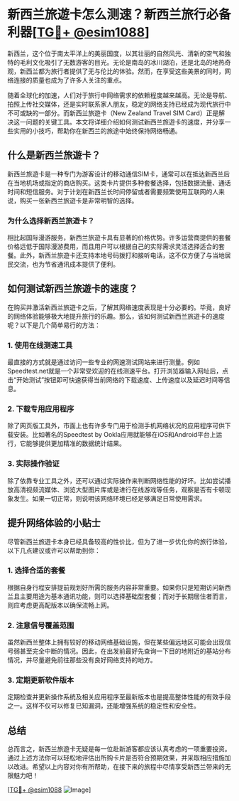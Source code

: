 # 新西兰旅遊卡怎么测速？新西兰旅行必备利器[[TG💪+ @esim1088](https://t.me/s/esim1088)]

新西兰，这个位于南太平洋上的美丽国度，以其壮丽的自然风光、清新的空气和独特的毛利文化吸引了无数游客的目光。无论是南岛的冰川湖泊，还是北岛的地热奇观，新西兰都为旅行者提供了无与伦比的体验。然而，在享受这些美景的同时，网络连接的质量也成为了许多人关注的重点。

随着全球化的加速，人们对于旅行中网络需求的依赖程度越来越高。无论是导航、拍照上传社交媒体，还是实时联系家人朋友，稳定的网络支持已经成为现代旅行中不可或缺的一部分。而新西兰旅遊卡（New Zealand Travel SIM Card）正是解决这一问题的关键工具。本文将详细介绍如何测试新西兰旅遊卡的速度，并分享一些实用的小技巧，帮助你在新西兰的旅途中始终保持网络畅通。

## 什么是新西兰旅遊卡？

新西兰旅遊卡是一种专门为游客设计的移动通信SIM卡，通常可以在抵达新西兰后在当地机场或指定的商店购买。这类卡片提供多种套餐选择，包括数据流量、通话时间和短信服务。对于计划在新西兰长时间停留或者需要频繁使用互联网的人来说，购买一张新西兰旅遊卡是非常明智的选择。

### 为什么选择新西兰旅遊卡？

相比起国际漫游服务，新西兰旅遊卡具有显著的价格优势。许多运营商提供的套餐价格远低于国际漫游费用，而且用户可以根据自己的实际需求灵活选择适合的套餐。此外，新西兰旅遊卡还支持本地号码拨打和接听电话，这不仅方便了与当地居民交流，也为节省通讯成本提供了便利。

## 如何测试新西兰旅遊卡的速度？

在购买并激活新西兰旅遊卡之后，了解其网络速度表现是十分必要的。毕竟，良好的网络体验能够极大地提升旅行的乐趣。那么，该如何测试新西兰旅遊卡的速度呢？以下是几个简单易行的方法：

### 1. 使用在线测速工具

最直接的方式就是通过访问一些专业的网速测试网站来进行测量。例如Speedtest.net就是一个非常受欢迎的在线测速平台。打开浏览器输入网址后，点击“开始测试”按钮即可快速获得当前网络的下载速度、上传速度以及延迟时间等信息。

### 2. 下载专用应用程序

除了网页版工具外，市面上也有许多专门用于检测手机网络状况的应用程序可供下载安装。比如著名的Speedtest by Ookla应用就能够在iOS和Android平台上运行，它能够提供更加精准的数据统计结果。

### 3. 实际操作验证

除了依靠专业工具之外，还可以通过实际操作来判断网络性能的好坏。比如尝试播放高清视频流媒体、浏览大型图片库或是进行在线游戏等任务，观察是否有卡顿现象发生。如果一切正常，则说明该网络环境已经足够满足日常使用需求。

## 提升网络体验的小贴士

尽管新西兰旅遊卡本身已经具备较高的性价比，但为了进一步优化你的旅行体验，以下几点建议或许可以帮助到你：

### 1. 选择合适的套餐

根据自身行程安排提前规划好所需的服务内容非常重要。如果你只是短期访问新西兰且主要用途为基本通讯功能，则可以选择基础型套餐；而对于长期居住者而言，则应考虑更高配版本以确保流畅上网。

### 2. 注意信号覆盖范围

虽然新西兰整体上拥有较好的移动网络基础设施，但在某些偏远地区可能会出现信号弱甚至完全中断的情况。因此，在出发前最好先查询一下目的地附近的基站分布情况，并尽量避免前往那些没有良好网络支持的地方。

### 3. 定期更新软件版本

定期检查并更新操作系统及相关应用程序至最新版本也是提高整体性能的有效手段之一。这样不仅可以修复已知漏洞，还能增强系统的稳定性和安全性。

## 总结

总而言之，新西兰旅遊卡无疑是每一位赴新游客都应该认真考虑的一项重要投资。通过上述方法你可以轻松地评估出所购卡片是否符合预期效果，并采取相应措施加以改进。希望以上内容对你有所帮助，在接下来的旅程中尽情享受新西兰带来的无限魅力吧！

[[TG💪+ @esim1088](https://t.me/s/esim1088) ![Image](https://i.postimg.cc/4NQfJmqS/Snipaste-2025-05-13-00-14-12.png)]